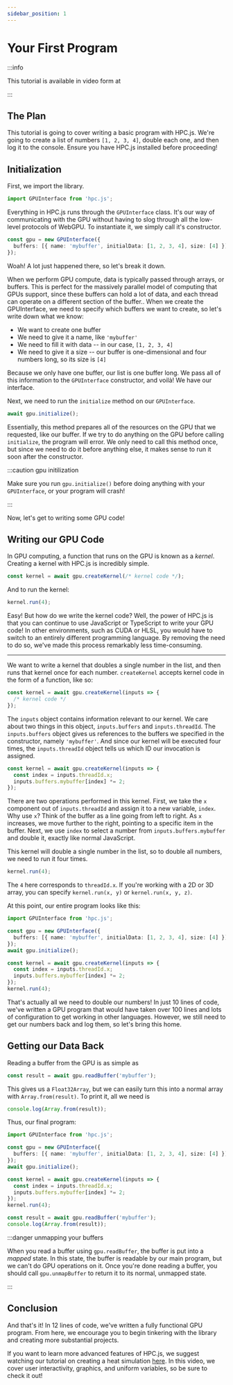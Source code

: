 ```yaml
---
sidebar_position: 1
---
```


# Your First Program

:::info

This tutorial is available in video form at

:::

## The Plan

This tutorial is going to cover writing a basic program with HPC.js. We're going to create a list of numbers `[1, 2, 3, 4]`, double each one, and then log it to the console. Ensure you have HPC.js installed before proceeding!

## Initialization

First, we import the library.

```ts
import GPUInterface from 'hpc.js';
```

Everything in HPC.js runs through the `GPUInterface` class. It's our way of communicating with the GPU without having to slog through all the low-level protocols of WebGPU. To instantiate it, we simply call it's constructor.

```ts
const gpu = new GPUInterface({
  buffers: [{ name: 'mybuffer', initialData: [1, 2, 3, 4], size: [4] }],
});
```

Woah! A lot just happened there, so let's break it down.

When we perform GPU compute, data is typically passed through arrays, or buffers. This is perfect for the massively parallel model of computing that GPUs support, since these buffers can hold a lot of data, and each thread can operate on a different section of the buffer.. When we create the GPUInterface, we need to specify which buffers we want to create, so let's write down what we know:

- We want to create one buffer
- We need to give it a name, like `'mybuffer'`
- We need to fill it with data -- in our case, `[1, 2, 3, 4]`
- We need to give it a size -- our buffer is one-dimensional and four numbers long, so its size is `[4]`

Because we only have one buffer, our list is one buffer long. We pass all of this information to the `GPUInterface` constructor, and voilà! We have our interface.

Next, we need to run the `initialize` method on our `GPUInterface`.

```ts
await gpu.initialize();
```

Essentially, this method prepares all of the resources on the GPU that we requested, like our buffer. If we try to do anything on the GPU before calling `initialize`, the program will error. We only need to call this method once, but since we need to do it before anything else, it makes sense to run it soon after the constructor.

:::caution gpu initilization

Make sure you run `gpu.initialize()` before doing anything with your `GPUInterface`, or your program will crash!

:::

Now, let's get to writing some GPU code!

## Writing our GPU Code

In GPU computing, a function that runs on the GPU is known as a _kernel_. Creating a kernel with HPC.js is incredibly simple.

```ts
const kernel = await gpu.createKernel(/* kernel code */);
```

And to run the kernel:

```ts
kernel.run(4);
```

Easy! But how do we write the kernel code? Well, the power of HPC.js is that you can continue to use JavaScript or TypeScript to write your GPU code! In other environments, such as CUDA or HLSL, you would have to switch to an entirely different programming language. By removing the need to do so, we've made this process remarkably less time-consuming.

---

We want to write a kernel that doubles a single number in the list, and then runs that kernel once for each number. `createKernel` accepts kernel code in the form of a function, like so:

```ts
const kernel = await gpu.createKernel(inputs => {
  /* kernel code */
});
```

The `inputs` object contains information relevant to our kernel. We care about two things in this object, `inputs.buffers` and `inputs.threadId`. The `inputs.buffers` object gives us references to the buffers we specified in the constructor, namely `'mybuffer'`. And since our kernel will be executed four times, the `inputs.threadId` object tells us which ID our invocation is assigned.

```ts
const kernel = await gpu.createKernel(inputs => {
  const index = inputs.threadId.x;
  inputs.buffers.mybuffer[index] *= 2;
});
```

There are two operations performed in this kernel. First, we take the `x` component out of `inputs.threadId` and assign it to a new variable, `index`. Why use `x`? Think of the buffer as a line going from left to right. As `x` increases, we move further to the right, pointing to a specific item in the buffer. Next, we use `index` to select a number from `inputs.buffers.mybuffer` and double it, exactly like normal JavaScript.

This kernel will double a single number in the list, so to double all numbers, we need to run it four times.

```ts
kernel.run(4);
```

The `4` here corresponds to `threadId.x`. If you're working with a 2D or 3D array, you can specify `kernel.run(x, y)` or `kernel.run(x, y, z)`.

At this point, our entire program looks like this:

```ts
import GPUInterface from 'hpc.js';

const gpu = new GPUInterface({
  buffers: [{ name: 'mybuffer', initialData: [1, 2, 3, 4], size: [4] }],
});
await gpu.initialize();

const kernel = await gpu.createKernel(inputs => {
  const index = inputs.threadId.x;
  inputs.buffers.mybuffer[index] *= 2;
});
kernel.run(4);
```

That's actually all we need to double our numbers! In just 10 lines of code, we've written a GPU program that would have taken over 100 lines and lots of configuration to get working in other languages. However, we still need to get our numbers back and log them, so let's bring this home.

## Getting our Data Back

Reading a buffer from the GPU is as simple as

```ts
const result = await gpu.readBuffer('mybuffer');
```

This gives us a `Float32Array`, but we can easily turn this into a normal array with `Array.from(result)`. To print it, all we need is

```ts
console.log(Array.from(result));
```

Thus, our final program:

```ts
import GPUInterface from 'hpc.js';

const gpu = new GPUInterface({
  buffers: [{ name: 'mybuffer', initialData: [1, 2, 3, 4], size: [4] }],
});
await gpu.initialize();

const kernel = await gpu.createKernel(inputs => {
  const index = inputs.threadId.x;
  inputs.buffers.mybuffer[index] *= 2;
});
kernel.run(4);

const result = await gpu.readBuffer('mybuffer');
console.log(Array.from(result));
```

:::danger unmapping your buffers

When you read a buffer using `gpu.readBuffer`, the buffer is put into a _mapped_ state. In this state, the buffer is readable by our main program, but we can't do GPU operations on it. Once you're done reading a buffer, you should call `gpu.unmapBuffer` to return it to its normal, unmapped state.

:::

## Conclusion

And that's it! In 12 lines of code, we've written a fully functional GPU program. From here, we encourage you to begin tinkering with the library and creating more substantial projects.

If you want to learn more advanced features of HPC.js, we suggest watching our tutorial on creating a heat simulation [here](/). In this video, we cover user interactivity, graphics, and uniform variables, so be sure to check it out!
